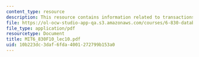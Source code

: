 ```yaml
---
content_type: resource
description: This resource contains information related to transactions and locking.
file: https://ol-ocw-studio-app-qa.s3.amazonaws.com/courses/6-830-database-systems-fall-2010/10b223dc3daf6fda4001272799b153a0_MIT6_830F10_lec10.pdf
file_type: application/pdf
resourcetype: Document
title: MIT6_830F10_lec10.pdf
uid: 10b223dc-3daf-6fda-4001-272799b153a0
---
```

